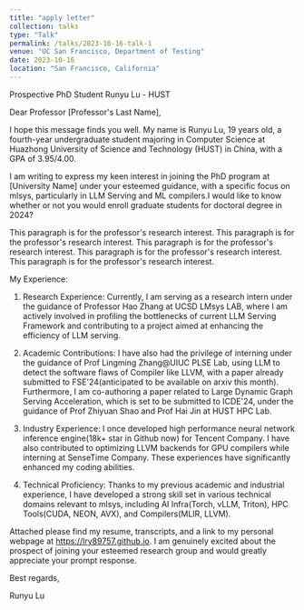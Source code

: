 ```yaml
---
title: "apply letter"
collection: talks
type: "Talk"
permalink: /talks/2023-10-16-talk-1
venue: "UC San Francisco, Department of Testing"
date: 2023-10-16
location: "San Francisco, California"
---
```


<!-- This is a description of your talk, which is a markdown files that can be all markdown-ified like any other post. Yay markdown! -->

Prospective PhD Student Runyu Lu - HUST

Dear Professor [Professor's Last Name],

I hope this message finds you well. My name is Runyu Lu, 19 years old, a fourth-year undergraduate student majoring in Computer Science at Huazhong University of Science and Technology (HUST) in China, with a GPA of 3.95/4.00. 

I am writing to express my keen interest in joining the PhD program at [University Name] under your esteemed guidance, with a specific focus on mlsys, particularly in LLM Serving and ML compilers.I would like to know whether or not you would enroll graduate students for doctoral degree in 2024?

This paragraph is for the professor's research interest. This paragraph is for the professor's research interest. This paragraph is for the professor's research interest. This paragraph is for the professor's research interest. This paragraph is for the professor's research interest.

My Experience: 

1. Research Experience: Currently, I am serving as a research intern under the guidance of Professor Hao Zhang at UCSD LMsys LAB, where I am actively involved in profiling the bottlenecks of current LLM Serving Framework and contributing to a project aimed at enhancing the efficiency of LLM serving.
  
2. Academic Contributions: I have also had the privilege of interning under the guidance of Prof Lingming Zhang@UIUC PLSE Lab, using LLM to detect the software flaws of Compiler like LLVM, with a paper already submitted to FSE'24(anticipated to be available on arxiv this month). Furthermore, I am co-authoring a paper related to Large Dynamic Graph Serving Acceleration, which is set to be submitted to ICDE'24, under the guidance of Prof Zhiyuan Shao and Prof Hai Jin at HUST HPC Lab.
  
3. Industry Experience: I once developed high performance neural network inference engine(18k+ star in Github now) for Tencent Company. I have also contributed to optimizing LLVM backends for GPU compilers while interning at SenseTime Company. These experiences have significantly enhanced my coding abilities. 
 
4. Technical Proficiency: Thanks to my previous academic and industrial experience, I have developed a strong skill set in various technical domains relevant to mlsys, including AI Infra(Torch, vLLM, Triton), HPC Tools(CUDA, NEON, AVX), and Compilers(MLIR, LLVM).

Attached please find my resume, transcripts, and a link to my personal webpage at https://lry89757.github.io. I am genuinely excited about the prospect of joining your esteemed research group and would greatly appreciate your prompt response.

Best regards,

Runyu Lu
